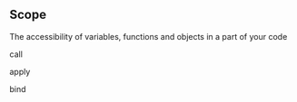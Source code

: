 ## Scope

The accessibility of variables, functions and objects in a part of your code

call

apply

bind